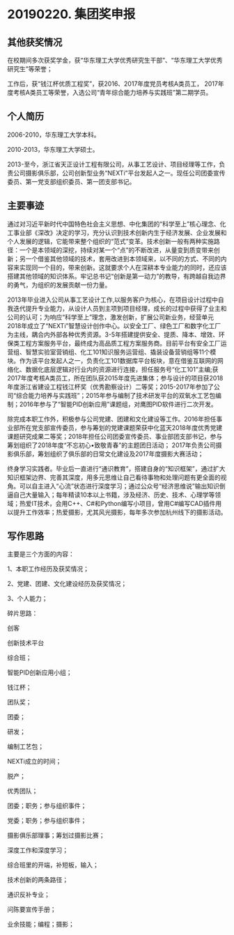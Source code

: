 # 20190220. 集团奖申报

## 其他获奖情况

在校期间多次获奖学金，获“华东理工大学优秀研究生干部”、“华东理工大学优秀研究生”等荣誉；

工作后，获“钱江杯优质工程奖”，获2016、2017年度党员考核A类员工， 2017年度考核A类员工等荣誉，入选公司“青年综合能力培养与实践班”第二期学员。

## 个人简历

2006-2010，华东理工大学本科。

2010-2013，华东理工大学硕士。

2013-至今，浙江省天正设计工程有限公司，从事工艺设计、项目经理等工作，负责公司摄影俱乐部，公司创新型业务“NEXTi”平台发起人之一。现任公司团委宣传委员、第一党支部组织委员、第一团支部书记。

## 主要事迹

通过对习近平新时代中国特色社会主义思想、中化集团的“科学至上”核心理念、化工事业部《深改》决定的学习，充分认识到技术创新内生于经济发展、企业发展和个人发展的逻辑，它能带来整个组织的“范式”变革。技术创新一般有两种实施路径：一个是本领域的深挖，持续对某一个“点”的不断改进，从量变到质变带来创新；另一个借鉴其他领域的技术，套用改进到本领域来，以不同的方式、不同的内容来实现同一个目的，带来创新。这就要求个人在深耕本专业能力的同时，还应该搭建其他领域的知识体系。牢记总书记“创新是第一动力”的教导，有跨越自我边界的勇气，为组织的发展贡献一份力量。

2013年毕业进入公司从事工艺设计工作,以服务客户为核心，在项目设计过程中自我迭代提升专业能力，从设计人员到主项到项目经理，成长的过程中获得了业主和公司的认可；为响应“科学至上”理念，激发创新，扩展公司新业务，经营单元2018年成立了“NEXTi”智慧设计创作中心。以安全工厂、绿色工厂和数字化工厂为主线，耦合内外部各种优秀资源。3-5年搭建提供安全、提质、降本、增效、环保类工程方案服务平台，最终成为高品质工程方案服务商。目前平台有安全工厂运营组、智慧实验室营销组、化工101知识服务运营组、撬装设备营销组等11个模块。作为该平台发起人之一，负责化工101数据库平台板块，意在借鉴互联网的网络化、数据化底层逻辑对行业内的资源进行连接，担任服务号“化工101”主编;获 2017年度考核A类员工，所在团队获2015年度先进集体；参与设计的项目获2018年度浙江省建设工程钱江杯奖（优秀勘察设计）二等奖；2015-2017年参加了公司“综合能力培养与实践班”；2015年参与编制了技术研发平台的双氧水工艺包编制；2016年参与了“智能PID创新应用”课题组，对鹰图PID软件进行二次开发。

除完成本职工作外，积极参与公司党建、团建和文化建设等工作。2016年担任事业部所在党支部宣传委员，参与筹划的党建课题荣获中化蓝天2018年度优秀党建课题研究成果二等奖；2018年担任公司团委宣传委员、事业部团支部书记，参与筹划组织了2018年度“不忘初心•致敬青春”的主题团日活动； 2017年负责公司摄影俱乐部，筹划组织了俱乐部的日常文化建设及2017年度摄影大赛活动；

终身学习实践者。毕业后一直进行“通识教育”，搭建自身的“知识框架”，通过扩大知识框架边界、完善其深度，用多元思维让自己看待事物和处理问题有更全面的视角。可以自主进入“心流”状态进行深度学习；通过公众号“经济思维说”输出知识倒逼自己大量输入；每年精读10本以上书籍，涉及经济、历史、技术、心理学等领域；热爱IT技术，会用C++、C#和Python编写小项目，曾用C#编写CAD插件用以提升工作效率；热爱摄影，尤其风光摄影，每年多次参加杭州线下的摄影活动。

## 写作思路
主要是三个方面的内容：

1、本职工作经历及获奖情况；
 
2、党建、团建、文化建设经历及获奖情况；
 
3、个人能力；


碎片思路：

创客

创新技术平台

综合班；

智能PID创新应用小组；

钱江杯；

团队奖；

团委；

研发；

编制工艺包；

NEXTi成立的时间；

脱产；

优秀团队；

团委；职务；参与组织事件；

党委；职务；参与组织事件；

摄影俱乐部理事；筹划过摄影比赛；

深度工作和深度学习；

综合班里的开端，补短板，输入；

技术创新的两条路径；

通识反补专业；

问陈要宣传手册；

业余技能；编程；摄影；
